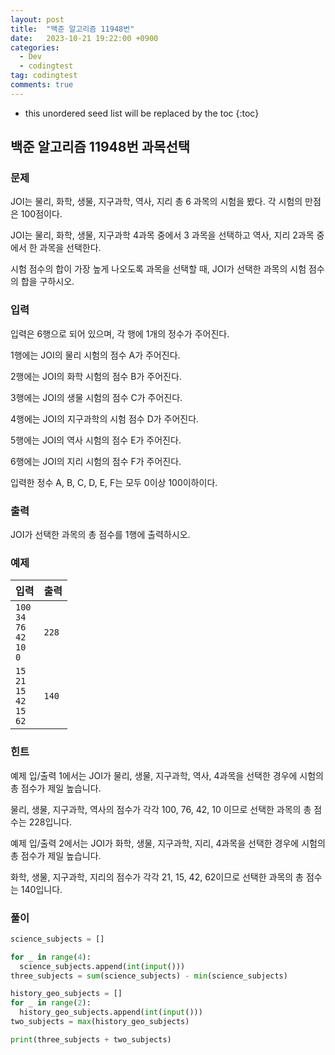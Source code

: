 ```yaml
---
layout: post
title:  "백준 알고리즘 11948번"
date:   2023-10-21 19:22:00 +0900
categories:
  - Dev
  - codingtest
tag: codingtest
comments: true
---
```


* this unordered seed list will be replaced by the toc
{:toc}

## 백준 알고리즘 11948번 과목선택

### 문제

JOI는 물리, 화학, 생물, 지구과학, 역사, 지리 총 6 과목의 시험을 봤다. 각 시험의 만점은 100점이다.

JOI는 물리, 화학, 생물, 지구과학 4과목 중에서 3 과목을 선택하고 역사, 지리 2과목 중에서 한 과목을 선택한다.

시험 점수의 합이 가장 높게 나오도록 과목을 선택할 때, JOI가 선택한 과목의 시험 점수의 합을 구하시오.

### 입력

입력은 6행으로 되어 있으며, 각 행에 1개의 정수가 주어진다.

1행에는 JOI의 물리 시험의 점수 A가 주어진다.

2행에는 JOI의 화학 시험의 점수 B가 주어진다.

3행에는 JOI의 생물 시험의 점수 C가 주어진다.

4행에는 JOI의 지구과학의 시험 점수 D가 주어진다.

5행에는 JOI의 역사 시험의 점수 E가 주어진다.

6행에는 JOI의 지리 시험의 점수 F가 주어진다.

입력한 정수 A, B, C, D, E, F는 모두 0이상 100이하이다.

### 출력

JOI가 선택한 과목의 총 점수를 1행에 출력하시오.

### 예제

| 입력 | 출력 |
| --- | --- |
| `100` <br/> `34` <br/> `76` <br/> `42` <br/> `10` <br/> `0` | `228` |
| `15` <br/> `21` <br/> `15` <br/> `42` <br/> `15` <br/> `62` | `140` |

### 힌트

예제 입/출력 1에서는 JOI가 물리, 생물, 지구과학, 역사, 4과목을 선택한 경우에 시험의 총 점수가 제일 높습니다.

물리, 생물, 지구과학, 역사의 점수가 각각 100, 76, 42, 10 이므로 선택한 과목의 총 점수는 228입니다.

예제 입/출력 2에서는 JOI가 화학, 생물, 지구과학, 지리, 4과목을 선택한 경우에 시험의 총 점수가 제일 높습니다.

화학, 생물, 지구과학, 지리의 점수가 각각 21, 15, 42, 62이므로 선택한 과목의 총 점수는 140입니다.

### 풀이

```py
science_subjects = []

for _ in range(4):
  science_subjects.append(int(input()))
three_subjects = sum(science_subjects) - min(science_subjects)

history_geo_subjects = []
for _ in range(2):
  history_geo_subjects.append(int(input()))
two_subjects = max(history_geo_subjects)

print(three_subjects + two_subjects)
```